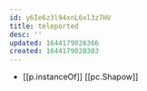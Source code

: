 ```yaml
---
id: y6Ie6z3l94xnL6xl3z7HV
title: teleported
desc: ''
updated: 1644179026366
created: 1644179020303
---
```



- [[p.instanceOf]] [[pc.Shapow]]
